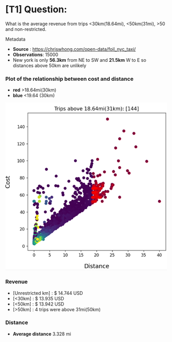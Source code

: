 # [T1] Question:
What is the average revenue from trips <30km(18.64mi), <50km(31mi), >50 and non-restricted.

Metadata
- **Source** : https://chriswhong.com/open-data/foil_nyc_taxi/
- **Observations**: 15000
- New york is only **56.3km** from NE to SW and **21.5km** W to E so distances above 50km are unlikely

### Plot of the relationship between cost and distance
- **red** >18.64mi(30km)
- **blue** <19.64 (30km)

![image info](./scatterPlot.PNG)


### Revenue
- [Unrestricted km] : $ 14.744 USD
- [<30km] : $ 13.935 USD
- [<50km] : $ 13.942 USD
- [>50km] : 4 trips were above 31mi(50km)

### Distance 
- **Average distance** 3.328 mi